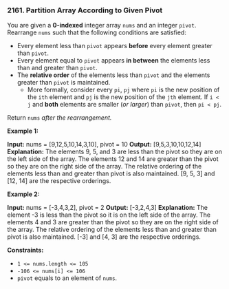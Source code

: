 ### 2161\. Partition Array According to Given Pivot

You are given a **0-indexed** integer array `nums` and an integer `pivot`. Rearrange `nums` such that the following conditions are satisfied:

*   Every element less than `pivot` appears **before** every element greater than `pivot`.
*   Every element equal to `pivot` appears **in between** the elements less than and greater than `pivot`.
*   The **relative order** of the elements less than `pivot` and the elements greater than `pivot` is maintained.
    *   More formally, consider every `pi`, `pj` where `pi` is the new position of the `ith` element and `pj` is the new position of the `jth` element. If `i < j` and **both** elements are smaller (_or larger_) than `pivot`, then `pi < pj`.

Return `nums` _after the rearrangement._

**Example 1:**

**Input:** nums = \[9,12,5,10,14,3,10\], pivot = 10
**Output:** \[9,5,3,10,10,12,14\]
**Explanation:** 
The elements 9, 5, and 3 are less than the pivot so they are on the left side of the array.
The elements 12 and 14 are greater than the pivot so they are on the right side of the array.
The relative ordering of the elements less than and greater than pivot is also maintained. \[9, 5, 3\] and \[12, 14\] are the respective orderings.

**Example 2:**

**Input:** nums = \[-3,4,3,2\], pivot = 2
**Output:** \[-3,2,4,3\]
**Explanation:** 
The element -3 is less than the pivot so it is on the left side of the array.
The elements 4 and 3 are greater than the pivot so they are on the right side of the array.
The relative ordering of the elements less than and greater than pivot is also maintained. \[-3\] and \[4, 3\] are the respective orderings.

**Constraints:**

*   `1 <= nums.length <= 105`
*   `-106 <= nums[i] <= 106`
*   `pivot` equals to an element of `nums`.
